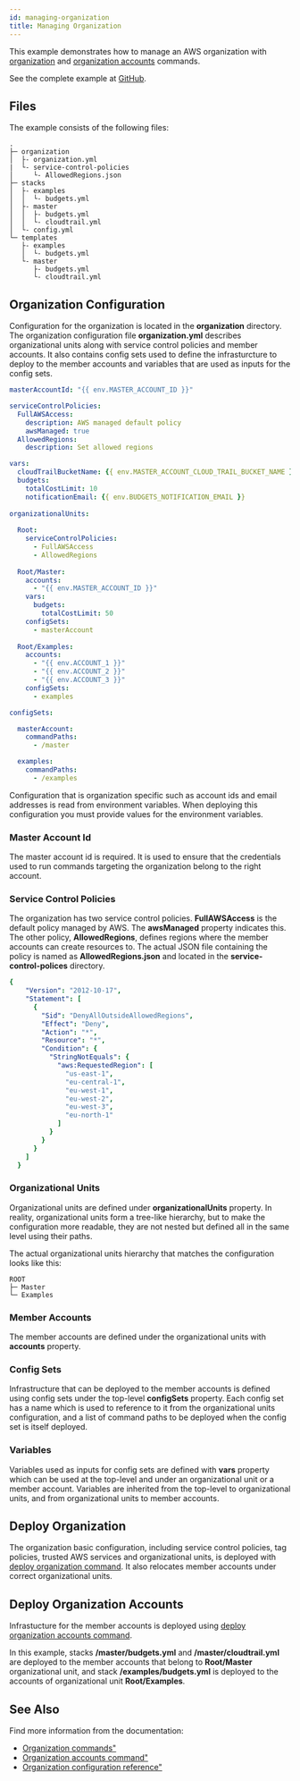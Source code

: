 ```yaml
---
id: managing-organization
title: Managing Organization
---
```


This example demonstrates how to manage an AWS organization with [organization](/docs/command-line-usage/organization) and [organization accounts](/docs/command-line-usage/organization-accounts) commands.

See the complete example at [GitHub](https://github.com/takomo-io/takomo-examples/tree/master/organization).

## Files

The example consists of the following files:

```
.
├─ organization
│  ├- organization.yml
|  └- service-control-policies
│     └- AllowedRegions.json
├─ stacks
│  ├- examples
│  │  └- budgets.yml
│  ├- master
│  │  ├- budgets.yml
│  │  └- cloudtrail.yml
│  └- config.yml
└─ templates
   ├- examples
   │  └- budgets.yml
   └- master
      ├- budgets.yml
      └- cloudtrail.yml
```

## Organization Configuration

Configuration for the organization is located in the **organization** directory. The organization configuration file **organization.yml** describes organizational units along with service control policies and member accounts. It also contains config sets used to define the infrasturcture to deploy to the member accounts and variables that are used as inputs for the config sets.

```yaml title="organization/organization.yml"
masterAccountId: "{{ env.MASTER_ACCOUNT_ID }}"

serviceControlPolicies:
  FullAWSAccess:
    description: AWS managed default policy
    awsManaged: true
  AllowedRegions:
    description: Set allowed regions

vars:
  cloudTrailBucketName: {{ env.MASTER_ACCOUNT_CLOUD_TRAIL_BUCKET_NAME }}
  budgets:
    totalCostLimit: 10
    notificationEmail: {{ env.BUDGETS_NOTIFICATION_EMAIL }}
   
organizationalUnits:
  
  Root:
    serviceControlPolicies:
      - FullAWSAccess
      - AllowedRegions
  
  Root/Master:
    accounts:
      - "{{ env.MASTER_ACCOUNT_ID }}"
    vars:
      budgets:
        totalCostLimit: 50
    configSets:
      - masterAccount  
  
  Root/Examples:
    accounts:
      - "{{ env.ACCOUNT_1 }}"   
      - "{{ env.ACCOUNT_2 }}"   
      - "{{ env.ACCOUNT_3 }}"
    configSets:
      - examples

configSets:

  masterAccount:
    commandPaths:
      - /master

  examples:
    commandPaths:
      - /examples 
```

Configuration that is organization specific such as account ids and email addresses is read from environment variables. When deploying this configuration you must provide values for the environment variables.

### Master Account Id

The master account id is required. It is used to ensure that the credentials used to run commands targeting the organization belong to the right account.

### Service Control Policies

The organization has two service control policies. **FullAWSAccess** is the default policy managed by AWS. The **awsManaged** property indicates this. The other policy, **AllowedRegions**, defines regions where the member accounts can create resources to. The actual JSON file containing the policy is named as **AllowedRegions.json** and located in the **service-control-polices** directory.

```yaml
{
    "Version": "2012-10-17",
    "Statement": [
      {
        "Sid": "DenyAllOutsideAllowedRegions",
        "Effect": "Deny",
        "Action": "*",
        "Resource": "*",
        "Condition": {
          "StringNotEquals": {
            "aws:RequestedRegion": [
              "us-east-1",
              "eu-central-1",
              "eu-west-1",
              "eu-west-2",
              "eu-west-3",
              "eu-north-1"
            ]
          }
        }
      }
    ]
  }
```

### Organizational Units

Organizational units are defined under **organizationalUnits** property. In reality, organizational units form a tree-like hierarchy, but to make the configuration more readable, they are not nested but defined all in the same level using their paths.

The actual organizational units hierarchy that matches the configuration looks like this:

```
ROOT
├─ Master
└─ Examples
```

### Member Accounts

The member accounts are defined under the organizational units with **accounts** property.

### Config Sets

Infrastructure that can be deployed to the member accounts is defined using config sets under the top-level **configSets** property. Each config set has a name which is used to reference to it from the organizational units configuration, and a list of command paths to be deployed when the config set is itself deployed. 

### Variables

Variables used as inputs for config sets are defined with **vars** property which can be used at the top-level and under an organizational unit or a member account. Variables are inherited from the top-level to organizational units, and from organizational units to member accounts. 

## Deploy Organization

The organization basic configuration, including service control policies, tag policies, trusted AWS services and organizational units, is deployed with [deploy organization command](/docs/command-line-usage/organization#deploy-organization). It also relocates member accounts under correct organizational units. 

## Deploy Organization Accounts

Infrastucture for the member accounts is deployed using [deploy organization accounts command](/docs/command-line-usage/organization-accounts#deploy-accounts).

In this example, stacks **/master/budgets.yml** and **/master/cloudtrail.yml** are deployed to the member accounts that belong to **Root/Master** organizational unit, and stack **/examples/budgets.yml** is deployed to the accounts of organizational unit **Root/Examples**.

## See Also

Find more information from the documentation:

- [Organization commands"](/docs/command-line-usage/organization)
- [Organization accounts command"](/docs/command-line-usage/organization-accounts)
- [Organization configuration reference"](/docs/config-reference/organization)